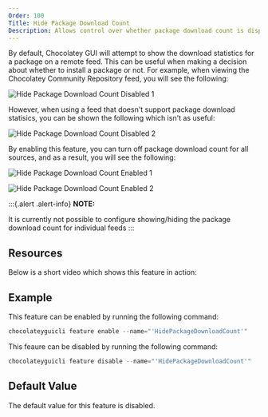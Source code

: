 ```yaml
---
Order: 100
Title: Hide Package Download Count
Description: Allows control over whether package download count is displayed on remote source views.
---
```


By default, Chocolatey GUI will attempt to show the download statistics for a package on a remote feed.  This can be
useful when making a decision about whether to install a package or not.  For example, when viewing the Chocolatey
Community Repository feed, you will see the following:

![Hide Package Download Count Disabled 1](/ChocolateyGUI/assets/img/Screenshots/feature_hide_package_download_count_disabled_1.png "Hide Package Download Count Disabled 1")

However, when using a feed that doesn't support package download statisics, you can be shown the following which isn't
as useful:

![Hide Package Download Count Disabled 2](/ChocolateyGUI/assets/img/Screenshots/feature_hide_package_download_count_disabled_2.png "Hide Package Download Count Disabled 2")

By enabling this feature, you can turn off package download count for all sources, and as a result, you will see the
following:

![Hide Package Download Count Enabled 1](/ChocolateyGUI/assets/img/Screenshots/feature_hide_package_download_count_enabled_1.png "Hide Package Download Count Enabled 1")

![Hide Package Download Count Enabled 2](/ChocolateyGUI/assets/img/Screenshots/feature_hide_package_download_count_enabled_2.png "Hide Package Download Count Enabled 2")

:::{.alert .alert-info}
**NOTE:**

It is currently not possible to configure showing/hiding the package download count for individual feeds
:::

## Resources

Below is a short video which shows this feature in action:

## Example

This feature can be enabled by running the following command:

```powershell
chocolateyguicli feature enable --name="'HidePackageDownloadCount'"
```

This feaure can be disabled by running the following command:

```powershell
chocolateyguicli feature disable --name="'HidePackageDownloadCount'"
```

## Default Value

The default value for this feature is disabled.
